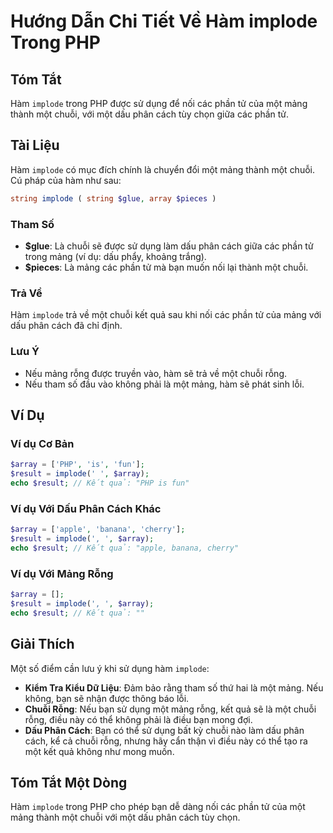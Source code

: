 <!--
Meta Description: # Hướng Dẫn Chi Tiết Về Hàm implode Trong PHP ## Tóm Tắt Hàm `implode` trong PHP được sử dụng để nối các phần tử của một mảng thành một chuỗi, với một...
Meta Keywords: một, mảng, chuỗi, implode, hàm
-->

# Hướng Dẫn Chi Tiết Về Hàm implode Trong PHP

## Tóm Tắt
Hàm `implode` trong PHP được sử dụng để nối các phần tử của một mảng thành một chuỗi, với một dấu phân cách tùy chọn giữa các phần tử.

## Tài Liệu
Hàm `implode` có mục đích chính là chuyển đổi một mảng thành một chuỗi. Cú pháp của hàm như sau:

```php
string implode ( string $glue, array $pieces )
```

### Tham Số
- **$glue**: Là chuỗi sẽ được sử dụng làm dấu phân cách giữa các phần tử trong mảng (ví dụ: dấu phẩy, khoảng trắng).
- **$pieces**: Là mảng các phần tử mà bạn muốn nối lại thành một chuỗi.

### Trả Về
Hàm `implode` trả về một chuỗi kết quả sau khi nối các phần tử của mảng với dấu phân cách đã chỉ định.

### Lưu Ý
- Nếu mảng rỗng được truyền vào, hàm sẽ trả về một chuỗi rỗng.
- Nếu tham số đầu vào không phải là một mảng, hàm sẽ phát sinh lỗi.

## Ví Dụ
### Ví dụ Cơ Bản
```php
$array = ['PHP', 'is', 'fun'];
$result = implode(' ', $array); 
echo $result; // Kết quả: "PHP is fun"
```

### Ví dụ Với Dấu Phân Cách Khác
```php
$array = ['apple', 'banana', 'cherry'];
$result = implode(', ', $array); 
echo $result; // Kết quả: "apple, banana, cherry"
```

### Ví dụ Với Mảng Rỗng
```php
$array = [];
$result = implode(', ', $array); 
echo $result; // Kết quả: ""
```

## Giải Thích
Một số điểm cần lưu ý khi sử dụng hàm `implode`:
- **Kiểm Tra Kiểu Dữ Liệu**: Đảm bảo rằng tham số thứ hai là một mảng. Nếu không, bạn sẽ nhận được thông báo lỗi.
- **Chuỗi Rỗng**: Nếu bạn sử dụng một mảng rỗng, kết quả sẽ là một chuỗi rỗng, điều này có thể không phải là điều bạn mong đợi.
- **Dấu Phân Cách**: Bạn có thể sử dụng bất kỳ chuỗi nào làm dấu phân cách, kể cả chuỗi rỗng, nhưng hãy cẩn thận vì điều này có thể tạo ra một kết quả không như mong muốn.

## Tóm Tắt Một Dòng
Hàm `implode` trong PHP cho phép bạn dễ dàng nối các phần tử của một mảng thành một chuỗi với một dấu phân cách tùy chọn.